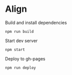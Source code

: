 # Align

Build and install dependencies

```
npm run build
```

Start dev server

```
npm start
```

Deploy to gh-pages

```
npm run deploy
```
